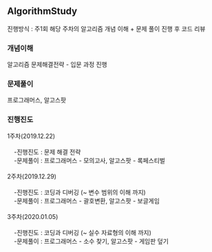 ## AlgorithmStudy
진행방식 : 주1회 해당 주차의 알고리즘 개념 이해 + 문제 풀이 진행 후 코드 리뷰

### 개념이해
알고리즘 문제해결전략 - 입문 과정 진행

### 문제풀이
프로그래머스, 알고스팟

### 진행진도
1주차(2019.12.22)<br><br>
&nbsp;&nbsp;&nbsp;&nbsp;-진행진도 : 문제 해결 전략<br>
&nbsp;&nbsp;&nbsp;&nbsp;-문제풀이 : 프로그래머스 - 모의고사, 알고스팟 - 록페스티벌<br><br>
2주차(2019.12.29)<br><br>
&nbsp;&nbsp;&nbsp;&nbsp;-진행진도 : 코딩과 디버깅 (~ 변수 범위의 이해 까지)<br>
&nbsp;&nbsp;&nbsp;&nbsp;-문제풀이 : 프로그래머스 - 괄호변환, 알고스팟 - 보글게임<br><br>
3주차(2020.01.05)<br><br>
&nbsp;&nbsp;&nbsp;&nbsp;-진행진도 : 코딩과 디버깅 (~ 실수 자료형의 이해 까지)<br>
&nbsp;&nbsp;&nbsp;&nbsp;-문제풀이 : 프로그래머스 - 소수 찾기, 알고스팟 - 게임판 덮기<br><br>
